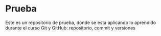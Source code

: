 # Prueba
Este es un repositorio de prueba, donde se esta aplicando lo aprendido durante el curso Git y GitHub: repositorio, commit y versiones
